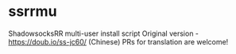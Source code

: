 # ssrrmu
ShadowsocksRR multi-user install script
Original version - https://doub.io/ss-jc60/ (Chinese)
PRs for translation are welcome!
